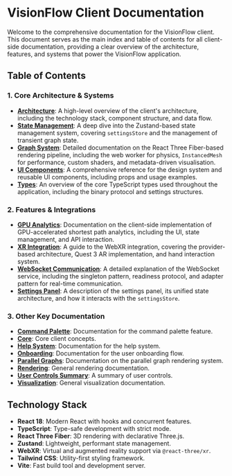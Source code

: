 # VisionFlow Client Documentation

Welcome to the comprehensive documentation for the VisionFlow client. This document serves as the main index and table of contents for all client-side documentation, providing a clear overview of the architecture, features, and systems that power the VisionFlow application.

## Table of Contents

### 1. Core Architecture & Systems
- **[Architecture](architecture.md)**: A high-level overview of the client's architecture, including the technology stack, component structure, and data flow.
- **[State Management](state-management.md)**: A deep dive into the Zustand-based state management system, covering `settingsStore` and the management of transient graph state.
- **[Graph System](graph-system.md)**: Detailed documentation on the React Three Fiber-based rendering pipeline, including the web worker for physics, `InstancedMesh` for performance, custom shaders, and metadata-driven visualisation.
- **[UI Components](ui-components.md)**: A comprehensive reference for the design system and reusable UI components, including props and usage examples.
- **[Types](types.md)**: An overview of the core TypeScript types used throughout the application, including the binary protocol and settings structures.

### 2. Features & Integrations
- **[GPU Analytics](features/gpu-analytics.md)**: Documentation on the client-side implementation of GPU-accelerated shortest path analytics, including the UI, state management, and API interaction.
- **[XR Integration](xr-integration.md)**: A guide to the WebXR integration, covering the provider-based architecture, Quest 3 AR implementation, and hand interaction system.
- **[WebSocket Communication](websocket.md)**: A detailed explanation of the WebSocket service, including the singleton pattern, readiness protocol, and adapter pattern for real-time communication.
- **[Settings Panel](settings-panel.md)**: A description of the settings panel, its unified state architecture, and how it interacts with the `settingsStore`.

### 3. Other Key Documentation
- **[Command Palette](command-palette.md)**: Documentation for the command palette feature.
- **[Core](core.md)**: Core client concepts.
- **[Help System](help-system.md)**: Documentation for the help system.
- **[Onboarding](onboarding.md)**: Documentation for the user onboarding flow.
- **[Parallel Graphs](parallel-graphs.md)**: Documentation on the parallel graph rendering system.
- **[Rendering](rendering.md)**: General rendering documentation.
- **[User Controls Summary](user-controls-summary.md)**: A summary of user controls.
- **[Visualization](visualization.md)**: General visualization documentation.

## Technology Stack

- **React 18**: Modern React with hooks and concurrent features.
- **TypeScript**: Type-safe development with strict mode.
- **React Three Fiber**: 3D rendering with declarative Three.js.
- **Zustand**: Lightweight, performant state management.
- **WebXR**: Virtual and augmented reality support via `@react-three/xr`.
- **Tailwind CSS**: Utility-first styling framework.
- **Vite**: Fast build tool and development server.